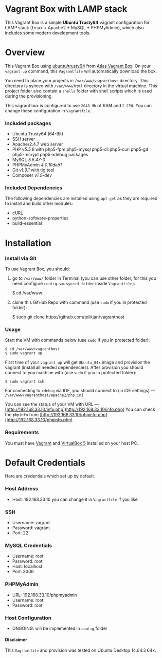 # Vagrant Box with LAMP stack

This Vagrant Box is a simple __Ubuntu Trusty64__ vagrant configuration for LAMP stack (Linux + Apache2 + MySQL + PHPMyAdmin), which also includes some modern development tools.

# Overview
This Vagrant Box using [ubuntu/trusty64](https://atlas.hashicorp.com/ubuntu/boxes/trusty64) from [Atlas Vagrant Box](https://atlas.hashicorp.com/boxes/search?utm_source=vagrantcloud.com&vagrantcloud=1).
  On your `vagrant up` command, this `Vagrantfile` will automatically download the box.

  You need to place your projects in `/var/www/vagranthost` directory. This directory is synced with `/var/www/html` directory in the virtual machine. 
  This project folder also contain a `shells` folder with shell scripts which is used during the provisioning. 

This vagrant box is configured to use `2048 Mb` of RAM and `2 CPU`. You can change these configuration in `Vagrantfile`.
 
### Included packages

- Ubuntu Trusty64 (64-Bit)
- SSH server
- Apache/2.4.7 web server
- PHP _v5.5.9_ with php5-fpm php5-mysql php5-cli php5-curl php5-gd php5-mcrypt php5-xdebug packages
- MySQL _5.5.47-0_
- PHPMyAdmin _4.0.10deb1_
- Git _v1.9.1_ with tig tool
- Composer _v1.0-dev_

### Included Dependencies
The following dependencies are installed using `apt-get` as they are required to install and build other modules:

- cURL
- python-software-properties
- build-essential

# Installation

### Install via Git
To use Vagrant Box, you should:
1) go to `/var/www/` folder in Terminal (you can use other folder, for this you need configure `config.vm.synced_folder` inside `Vagrantfile`):

    $ cd /var/www
    
2) clone this GitHub Repo with command (use `sudo` if you in protected folder):

    $ sudo git clone https://github.com/tolikjan/vagranthost

### Usage
Start the VM with commands below (use `sudo` if you in protected folder):

    $ cd /var/www/vagranthost
    $ sudo vagrant up

First time of your `vagrant up` will get `Ubuntu_64x` image and provision the vagrant (install all needed dependencies).
After provision you should connect to you machine with (use `sudo` if you in protected folder):

    $ sudo vagrant ssh

For connecting to `xdebug` via IDE, you should connect to (in IDE settings) — `/var/www/vagranthost/apache2/php.ini`

You can see the status of your VM with URL — [http://192.168.33.10/info.php](http://192.168.33.10/info.php)
You can check the `phpinfo` from  [http://192.168.33.10/phpinfo.php](http://192.168.33.10/phpinfo.php)

### Requirements
You must have [Vagrant](http://vagrantup.com) and [VirtualBox 5](https://www.virtualbox.org) installed on your host PC.

# Default Credentials
Here are credentials which set up by default.

### Host Address
- Host: 192.168.33.10
you can change it in `Vagrantfile` if you like
 
### SSH
- Username: vagrant
- Password: vagrant
- Port: 22

### MySQL Credentials
- Username: root
- Password: root
- Host: localhost
- Port: 3306

### PHPMyAdmin
- URL: 192.168.33.10/phpmyadmin
- Username: root
- Password: root

### Host Configuration
- ONGOING: will be implemented in `config` folder

#### Disclaimer
This `Vagrantfile` and provision was tested on Ubuntu Desktop 14.04.3 64x.
